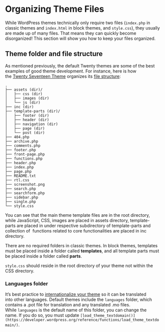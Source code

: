 # Organizing Theme Files

While WordPress themes technically only require two files (`index.php` in classic themes and `index.html` in block themes, and `style.css`), they usually are made up of many files. That means they can quickly become disorganized! This section will show you how to keep your files organized.

## Theme folder and file structure

As mentioned previously, the default Twenty themes are some of the best examples of good theme development. For instance, here is how the [Twenty Seventeen Theme](https://wordpress.org/themes/twentyseventeen/) organizes its [file structure](https://core.trac.wordpress.org/browser/trunk/src/wp-content/themes/twentyseventeen):

```
.
├── assets (dir)/
│   ├── css (dir)
│   ├── images (dir)
│   └── js (dir)
├── inc (dir)
├── template-parts (dir)/
│   ├── footer (dir)
│   ├── header (dir)
│   ├── navigation (dir)
│   ├── page (dir)
│   └── post (dir)
├── 404.php
├── archive.php
├── comments.php
├── footer.php
├── front-page.php
├── functions.php
├── header.php
├── index.php
├── page.php
├── README.txt
├── rtl.css
├── screenshot.png
├── search.php
├── searchform.php
├── sidebar.php
├── single.php
└── style.css
```

You can see that the main theme template files are in the root directory, while JavaScript, CSS, images are placed in assets directory, template-parts are placed in under respective subdirectory of template-parts and collection of  functions related to core functionalities are placed in inc directory.

There are no required folders in classic themes. In block themes, templates must be placed inside a folder called **templates**, and all template parts must be placed inside a folder called **parts**.

`style.css` should reside in the root directory of your theme not within the CSS directory.

### Languages folder

It’s best practice to [internationalize your theme](https://developer.wordpress.org/themes/functionality/internationalization/ "Internationalization") so it can be translated into other languages. Default themes include the `languages` folder, which contains a .pot file for translation and any translated .mo files. While `languages` is the default name of this folder, you can change the name. If you do so, you must update `[load_theme_textdomain()](https://developer.wordpress.org/reference/functions/load_theme_textdomain/)`.